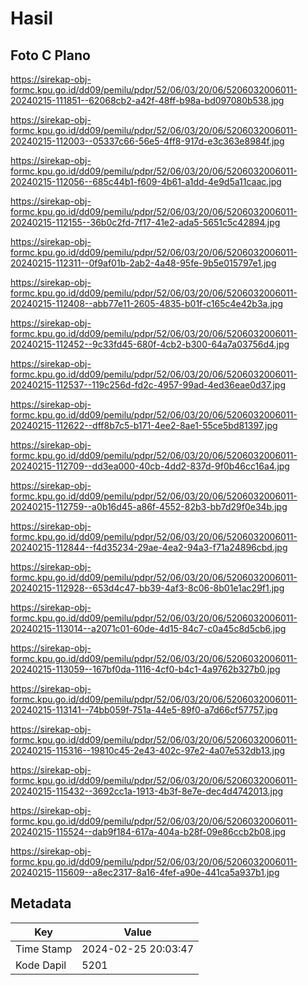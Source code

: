 # Hasil

## Foto C Plano

https://sirekap-obj-formc.kpu.go.id/dd09/pemilu/pdpr/52/06/03/20/06/5206032006011-20240215-111851--62068cb2-a42f-48ff-b98a-bd097080b538.jpg

https://sirekap-obj-formc.kpu.go.id/dd09/pemilu/pdpr/52/06/03/20/06/5206032006011-20240215-112003--05337c66-56e5-4ff8-917d-e3c363e8984f.jpg

https://sirekap-obj-formc.kpu.go.id/dd09/pemilu/pdpr/52/06/03/20/06/5206032006011-20240215-112056--685c44b1-f609-4b61-a1dd-4e9d5a11caac.jpg

https://sirekap-obj-formc.kpu.go.id/dd09/pemilu/pdpr/52/06/03/20/06/5206032006011-20240215-112155--36b0c2fd-7f17-41e2-ada5-5651c5c42894.jpg

https://sirekap-obj-formc.kpu.go.id/dd09/pemilu/pdpr/52/06/03/20/06/5206032006011-20240215-112311--0f9af01b-2ab2-4a48-95fe-9b5e015797e1.jpg

https://sirekap-obj-formc.kpu.go.id/dd09/pemilu/pdpr/52/06/03/20/06/5206032006011-20240215-112408--abb77e11-2605-4835-b01f-c165c4e42b3a.jpg

https://sirekap-obj-formc.kpu.go.id/dd09/pemilu/pdpr/52/06/03/20/06/5206032006011-20240215-112452--9c33fd45-680f-4cb2-b300-64a7a03756d4.jpg

https://sirekap-obj-formc.kpu.go.id/dd09/pemilu/pdpr/52/06/03/20/06/5206032006011-20240215-112537--119c256d-fd2c-4957-99ad-4ed36eae0d37.jpg

https://sirekap-obj-formc.kpu.go.id/dd09/pemilu/pdpr/52/06/03/20/06/5206032006011-20240215-112622--dff8b7c5-b171-4ee2-8ae1-55ce5bd81397.jpg

https://sirekap-obj-formc.kpu.go.id/dd09/pemilu/pdpr/52/06/03/20/06/5206032006011-20240215-112709--dd3ea000-40cb-4dd2-837d-9f0b46cc16a4.jpg

https://sirekap-obj-formc.kpu.go.id/dd09/pemilu/pdpr/52/06/03/20/06/5206032006011-20240215-112759--a0b16d45-a86f-4552-82b3-bb7d29f0e34b.jpg

https://sirekap-obj-formc.kpu.go.id/dd09/pemilu/pdpr/52/06/03/20/06/5206032006011-20240215-112844--f4d35234-29ae-4ea2-94a3-f71a24896cbd.jpg

https://sirekap-obj-formc.kpu.go.id/dd09/pemilu/pdpr/52/06/03/20/06/5206032006011-20240215-112928--653d4c47-bb39-4af3-8c06-8b01e1ac29f1.jpg

https://sirekap-obj-formc.kpu.go.id/dd09/pemilu/pdpr/52/06/03/20/06/5206032006011-20240215-113014--a2071c01-60de-4d15-84c7-c0a45c8d5cb6.jpg

https://sirekap-obj-formc.kpu.go.id/dd09/pemilu/pdpr/52/06/03/20/06/5206032006011-20240215-113059--167bf0da-1116-4cf0-b4c1-4a9762b327b0.jpg

https://sirekap-obj-formc.kpu.go.id/dd09/pemilu/pdpr/52/06/03/20/06/5206032006011-20240215-113141--74bb059f-751a-44e5-89f0-a7d66cf57757.jpg

https://sirekap-obj-formc.kpu.go.id/dd09/pemilu/pdpr/52/06/03/20/06/5206032006011-20240215-115316--19810c45-2e43-402c-97e2-4a07e532db13.jpg

https://sirekap-obj-formc.kpu.go.id/dd09/pemilu/pdpr/52/06/03/20/06/5206032006011-20240215-115432--3692cc1a-1913-4b3f-8e7e-dec4d4742013.jpg

https://sirekap-obj-formc.kpu.go.id/dd09/pemilu/pdpr/52/06/03/20/06/5206032006011-20240215-115524--dab9f184-617a-404a-b28f-09e86ccb2b08.jpg

https://sirekap-obj-formc.kpu.go.id/dd09/pemilu/pdpr/52/06/03/20/06/5206032006011-20240215-115609--a8ec2317-8a16-4fef-a90e-441ca5a937b1.jpg


## Metadata

| Key        | Value               |
| ---------- | ------------------- |
| Time Stamp | 2024-02-25 20:03:47 |
| Kode Dapil | 5201                |



